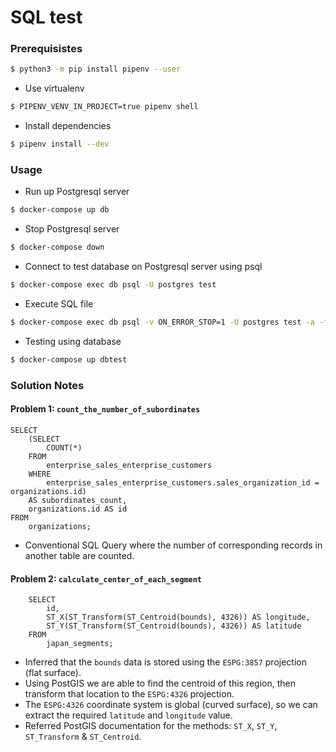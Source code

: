 SQL test
===

### Prerequisistes

```bash
$ python3 -m pip install pipenv --user
```

- Use virtualenv

```bash
$ PIPENV_VENV_IN_PROJECT=true pipenv shell
```

- Install dependencies

```bash
$ pipenv install --dev
```

### Usage

- Run up Postgresql server

```bash
$ docker-compose up db
```

- Stop Postgresql server

```bash
$ docker-compose down
```

- Connect to test database on Postgresql server using psql

```bash
$ docker-compose exec db psql -U postgres test
```

- Execute SQL file

```bash
$ docker-compose exec db psql -v ON_ERROR_STOP=1 -U postgres test -a -f "sql/schema.sql"
```

- Testing using database

```bash
$ docker-compose up dbtest
```

### Solution Notes
#### Problem 1: `count_the_number_of_subordinates`

```
SELECT 
    (SELECT 
        COUNT(*)
    FROM 
        enterprise_sales_enterprise_customers
    WHERE
        enterprise_sales_enterprise_customers.sales_organization_id = organizations.id)
    AS subordinates_count,
    organizations.id AS id
FROM 
    organizations;
```

- Conventional SQL Query where the number of corresponding records in another table are counted.

#### Problem 2: `calculate_center_of_each_segment`

```
    SELECT 
        id, 
        ST_X(ST_Transform(ST_Centroid(bounds), 4326)) AS longitude,
        ST_Y(ST_Transform(ST_Centroid(bounds), 4326)) AS latitude 
    FROM 
        japan_segments;
```

- Inferred that the `bounds` data is stored using the `ESPG:3857` projection (flat surface). 
- Using PostGIS we are able to find the centroid of this region, then transform that location to the `ESPG:4326` projection. 
- The `ESPG:4326` coordinate system is global (curved surface), so we can extract the required `latitude` and `longitude` value.
- Referred PostGIS documentation for the methods: `ST_X`, `ST_Y`, `ST_Transform` & `ST_Centroid`.
